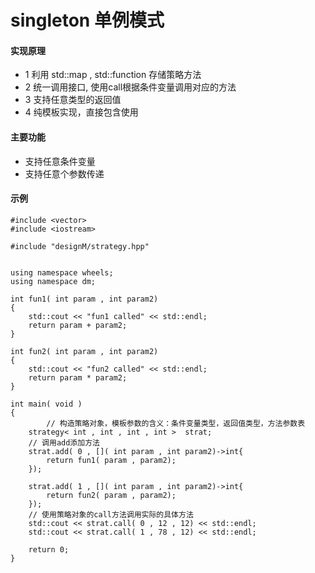 # singleton 单例模式
#### 实现原理
- 1 利用 std::map , std::function 存储策略方法
- 2 统一调用接口, 使用call根据条件变量调用对应的方法
- 3 支持任意类型的返回值
- 4 纯模板实现，直接包含使用
#### 主要功能
- 支持任意条件变量
- 支持任意个参数传递

#### 示例
```
#include <vector>
#include <iostream>

#include "designM/strategy.hpp"


using namespace wheels;
using namespace dm;

int fun1( int param , int param2)
{
	std::cout << "fun1 called" << std::endl;
	return param + param2;
}

int fun2( int param , int param2)
{
	std::cout << "fun2 called" << std::endl;
	return param * param2;
}

int main( void )
{
        // 构造策略对象，模板参数的含义：条件变量类型，返回值类型，方法参数表
	strategy< int , int , int , int >  strat;
	// 调用add添加方法
	strat.add( 0 , []( int param , int param2)->int{
		return fun1( param , param2);
	});
	
	strat.add( 1 , []( int param , int param2)->int{
		return fun2( param , param2);
	});
	// 使用策略对象的call方法调用实际的具体方法
	std::cout << strat.call( 0 , 12 , 12) << std::endl;
	std::cout << strat.call( 1 , 78 , 12) << std::endl;

	return 0;
}
```